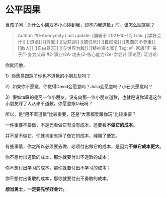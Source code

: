 # 公平因果
[当孩子问「为什么小朋友不小心碰到我，却不向我道歉」时，该怎么回答呢？](https://www.zhihu.com/question/468899632/answer/2173849616)

> Author: #0-Anonymity
> Last update: [编辑于 2021-10-17]
> Link: [[学好会计]] [[道德]] [[尊重]] [[受欢迎]] [[被讨厌]] [[自然法]] [[愚蠢的不尊重]] [[敌人]] [[自由意志]] [[与世界为敌]] [[精神资本家]]
> Tag: #1-家族/1F-亲子/1-身为父母 #2-事业/2A-功夫/2-核心能力/2e-学会计
> 评论区:
> 泛讨论:

你就问他，

1）你愿意跟踩了你也不道歉的小朋友玩吗？

2）如果你不愿意，你觉得David会愿意吗？Julia会愿意吗？小石头愿意吗？

3）假如ta踩的是另一位小朋友，没有向那一位小朋友道歉，也就是说你知道这位小朋友踩了人从来不道歉，你愿意跟ta玩吗？

所以，是“用不着道歉”比较重要，还是“大家都爱跟你玩”比较重要？

一件事要不要做，不是光看做它有没有成本，还要看**不做它的成本**。

并不是不做它，你就肯定省掉了做它的成本，纯赚了便宜。

有些事情，你之所以必须要去做、必须付出做它的成本，是因为**不做它成本更大**。

你不想付出道歉的成本，那你就要付出不道歉的成本；

你不想付出学习的成本，那你就要付出不学习的成本；

你不想付出勇敢的成本，那你就要付出不勇敢的成本。

**想当勇士，一定要先学好会计。**
